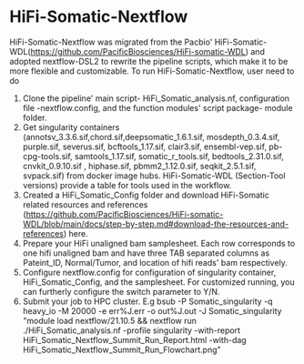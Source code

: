 # HiFi-Somatic-Nextflow
HiFi-Somatic-Nextflow was migrated from the Pacbio' HiFi-Somatic-WDL(https://github.com/PacificBiosciences/HiFi-somatic-WDL) and adopted nextflow-DSL2 to rewrite the pipeline scripts, which make it to be more flexible and customizable. To run HiFi-Somatic-Nextflow, user need to do  
1) Clone the pipeline' main script- HiFi_Somatic_analysis.nf, configuration file -nextflow.config, and the function modules' script package- module folder.
2) Get singularity containers (annotsv_3.3.6.sif,chord.sif,deepsomatic_1.6.1.sif, mosdepth_0.3.4.sif, purple.sif, severus.sif, bcftools_1.17.sif, clair3.sif, ensembl-vep.sif, pb-cpg-tools.sif, samtools_1.17.sif, somatic_r_tools.sif, bedtools_2.31.0.sif, cnvkit_0.9.10.sif , hiphase.sif, pbmm2_1.12.0.sif, seqkit_2.5.1.sif, svpack.sif) from docker image hubs.  HiFi-Somatic-WDL (Section-Tool versions) provide a table for tools used in the workflow. 
3) Created a HiFi_Somatic_Config folder and  download HiFi-Somatic related resources and references (https://github.com/PacificBiosciences/HiFi-somatic-WDL/blob/main/docs/step-by-step.md#download-the-resources-and-references) here.
4) Prepare your HiFi unaligned bam samplesheet. Each row corresponds to one hifi unaligned bam and have three TAB separated columns as Pateint_ID, Normal/Tumor, and location of hifi reads' bam respectively.   
5) Configure nextflow.config for configuration of singularity container,  HiFi_Somatic_Config, and the samplesheet.  For customized running, you can furtherly configure the switch parameter to Y/N.
6) Submit your job to HPC cluster. E.g  bsub -P Somatic_singularity -q heavy_io -M 20000 -e err%J.err -o out%J.out -J Somatic_singularity "module load nextflow/21.10.5 && nextflow run ./HiFi_Somatic_analysis.nf -profile singularity -with-report HiFi_Somatic_Nextflow_Summit_Run_Report.html -with-dag HiFi_Somatic_Nextflow_Summit_Run_Flowchart.png"
